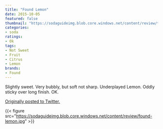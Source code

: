 ```yaml
---
title: "Found Lemon"
date: 2015-10-05
featured: false
thumbnail: "https://sodaguideimg.blob.core.windows.net/content/review/thumbs/found-lemon.jpg"
categories:
- soda
ratings:
- Ok
tags:
- Not Sweet
- Fruit
- Citrus
- Lemon
brands:
- Found
---
```


Slightly sweet. Very bubbly, but soft not sharp. Underplayed Lemon. Oddly sticky over long finish. OK.

[Originally posted to Twitter.](https://twitter.com/Cavorter/status/651171495977181184)

{{< figure src="https://sodaguideimg.blob.core.windows.net/content/review/found-lemon.jpg" >}}
